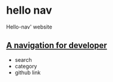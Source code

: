# hello nav
Hello-nav' website

## [A navigation for developer](https://hello-nav.github.io/)

- search
- category
- github link
